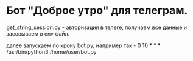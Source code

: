 # Бот "Доброе утро" для телеграм. 

get_string_session.py - авторизация в телеге, получаем все данные и засовываем в env файл.

далее запускаем по крону bot.py, например так - 0 10 * * * /usr/bin/python3 /home/user/bot.py
